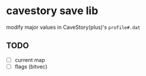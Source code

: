 # cavestory save lib

modify major values in CaveStory(plus)'s `profile#.dat`

## TODO

- [ ] current map
- [ ] flags (bitvec)
